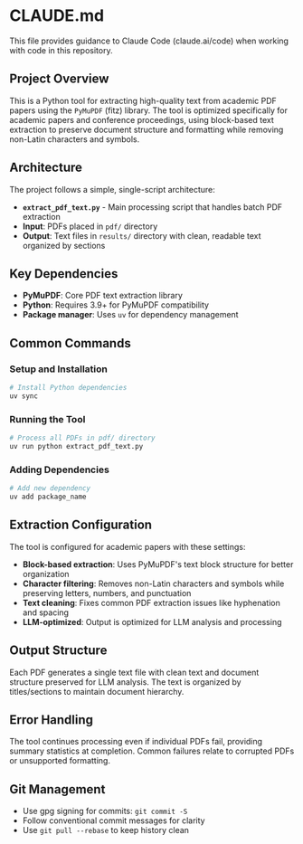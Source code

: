 # CLAUDE.md

This file provides guidance to Claude Code (claude.ai/code) when working with code in this repository.

## Project Overview

This is a Python tool for extracting high-quality text from academic PDF papers using the `PyMuPDF` (fitz) library. The tool is optimized specifically for academic papers and conference proceedings, using block-based text extraction to preserve document structure and formatting while removing non-Latin characters and symbols.

## Architecture

The project follows a simple, single-script architecture:

- **`extract_pdf_text.py`** - Main processing script that handles batch PDF extraction
- **Input**: PDFs placed in `pdf/` directory  
- **Output**: Text files in `results/` directory with clean, readable text organized by sections

## Key Dependencies

- **PyMuPDF**: Core PDF text extraction library
- **Python**: Requires 3.9+ for PyMuPDF compatibility
- **Package manager**: Uses `uv` for dependency management

## Common Commands

### Setup and Installation
```bash
# Install Python dependencies
uv sync
```

### Running the Tool
```bash
# Process all PDFs in pdf/ directory
uv run python extract_pdf_text.py
```

### Adding Dependencies
```bash
# Add new dependency
uv add package_name
```

## Extraction Configuration

The tool is configured for academic papers with these settings:
- **Block-based extraction**: Uses PyMuPDF's text block structure for better organization
- **Character filtering**: Removes non-Latin characters and symbols while preserving letters, numbers, and punctuation
- **Text cleaning**: Fixes common PDF extraction issues like hyphenation and spacing
- **LLM-optimized**: Output is optimized for LLM analysis and processing

## Output Structure

Each PDF generates a single text file with clean text and document structure preserved for LLM analysis. The text is organized by titles/sections to maintain document hierarchy.

## Error Handling

The tool continues processing even if individual PDFs fail, providing summary statistics at completion. Common failures relate to corrupted PDFs or unsupported formatting.

## Git Management
- Use gpg signing for commits: `git commit -S`
- Follow conventional commit messages for clarity
- Use `git pull --rebase` to keep history clean


